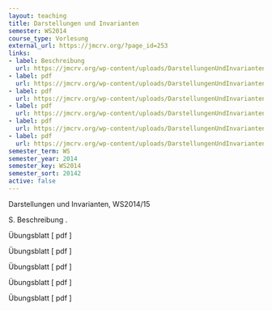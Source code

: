 ```yaml
---
layout: teaching
title: Darstellungen und Invarianten
semester: WS2014
course_type: Vorlesung
external_url: https://jmcrv.org/?page_id=253
links:
- label: Beschreibung
  url: https://jmcrv.org/wp-content/uploads/DarstellungenUndInvarianten_WS201415.pdf
- label: pdf
  url: https://jmcrv.org/wp-content/uploads/DarstellungenUndInvarianten_WS201415_UB_0.pdf
- label: pdf
  url: https://jmcrv.org/wp-content/uploads/DarstellungenUndInvarianten_WS201415_UB_2.pdf
- label: pdf
  url: https://jmcrv.org/wp-content/uploads/DarstellungenUndInvarianten_WS201415_UB_3.pdf
- label: pdf
  url: https://jmcrv.org/wp-content/uploads/DarstellungenUndInvarianten_WS201415_UB_4.pdf
- label: pdf
  url: https://jmcrv.org/wp-content/uploads/DarstellungenUndInvarianten_WS201415_UB_5.pdf
semester_term: WS
semester_year: 2014
semester_key: WS2014
semester_sort: 20142
active: false
---
```

Darstellungen und Invarianten, WS2014/15

S. Beschreibung .

Übungsblatt [ pdf ]

Übungsblatt [ pdf ]

Übungsblatt [ pdf ]

Übungsblatt [ pdf ]

Übungsblatt [ pdf ]
